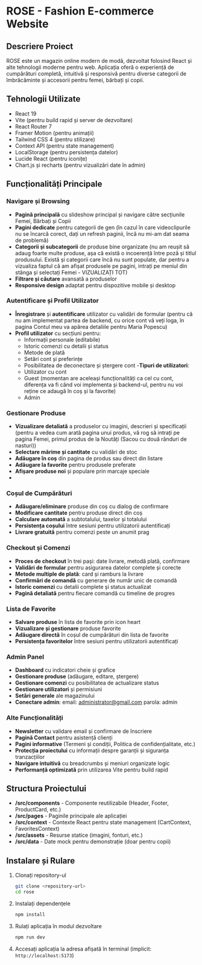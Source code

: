 # ROSE - Fashion E-commerce Website

## Descriere Proiect
ROSE este un magazin online modern de modă, dezvoltat folosind React și alte tehnologii moderne pentru web. Aplicația oferă o experiență de cumpărături completă, intuitivă și responsivă pentru diverse categorii de îmbrăcăminte și accesorii pentru femei, bărbați și copii.

## Tehnologii Utilizate
- React 19
- Vite (pentru build rapid și server de dezvoltare)
- React Router 7
- Framer Motion (pentru animații)
- Tailwind CSS 4 (pentru stilizare)
- Context API (pentru state management)
- LocalStorage (pentru persistența datelor)
- Lucide React (pentru iconițe)
- Chart.js și recharts (pentru vizualizări date în admin)

## Funcționalități Principale

### Navigare și Browsing
- **Pagină principală** cu slideshow principal și navigare către secțiunile Femei, Bărbați și Copii
- **Pagini dedicate** pentru categorii de gen (în cazul în care videoclipurile nu se încarcă corect, dați un refresh paginii, încă nu mi-am dat seama de problemă)
- **Categorii și subcategorii** de produse bine organizate (nu am reușit să adaug foarte multe produse, așa că există o incoerență între poză și titlul produsului. Există și categorii care încă nu sunt populate, dar pentru a vizualiza faptul că am afișat produsele pe pagini, intrați pe meniul din stânga și selectați Femei - VIZUALIZAȚI TOT)
- **Filtrare și căutare** avansată a produselor
- **Responsive design** adaptat pentru dispozitive mobile și desktop

### Autentificare și Profil Utilizator
- **Înregistrare** și **autentificare** utilizator cu validări de formular (pentru că nu am implementat partea de backend, cu orice cont vă veți loga, în pagina Contul meu va apărea detaliile pentru Maria Popescu)
- **Profil utilizator** cu secțiuni pentru:
  - Informații personale (editabile)
  - Istoric comenzi cu detalii și status
  - Metode de plată
  - Setări cont și preferințe
  - Posibilitatea de deconectare și ștergere cont
-**Tipuri de utilizatori**:
  - Utilizator cu cont
  - Guest (momentan are aceleași funcționalități ca cel cu cont, diferența va fi când voi implementa și backend-ul, pentru nu voi reține ce adaugă în coș și la favorite)
  - Admin

### Gestionare Produse
- **Vizualizare detaliată** a produselor cu imagini, descrieri și specificații (pentru a vedea cum arată pagina unui produs, vă rog să intrați pe pagina Femei, primul produs de la Noutăți (Sacou cu două rânduri de nasturi))
- **Selectare mărime și cantitate** cu validări de stoc
- **Adăugare în coș** din pagina de produs sau direct din listare
- **Adăugare la favorite** pentru produsele preferate
- **Afișare produse noi** și populare prin marcaje speciale
- 

### Coșul de Cumpărături
- **Adăugare/eliminare** produse din coș cu dialog de confirmare
- **Modificare cantitate** pentru produse direct din coș
- **Calculare automată** a subtotalului, taxelor și totalului
- **Persistența coșului** între sesiuni pentru utilizatorii autentificați
- **Livrare gratuită** pentru comenzi peste un anumit prag

### Checkout și Comenzi
- **Proces de checkout** în trei pași: date livrare, metodă plată, confirmare
- **Validări de formular** pentru asigurarea datelor complete și corecte
- **Metode multiple de plată**: card și ramburs la livrare
- **Confirmări de comandă** cu generare de număr unic de comandă
- **Istoric comenzi** cu detalii complete și status actualizat
- **Pagină detaliată** pentru fiecare comandă cu timeline de progres

### Lista de Favorite
- **Salvare produse** în lista de favorite prin icon heart
- **Vizualizare și gestionare** produse favorite
- **Adăugare directă** în coșul de cumpărături din lista de favorite
- **Persistența favoritelor** între sesiuni pentru utilizatorii autentificați

### Admin Panel
- **Dashboard** cu indicatori cheie și grafice
- **Gestionare produse** (adăugare, editare, ștergere)
- **Gestionare comenzi** cu posibilitatea de actualizare status
- **Gestionare utilizatori** și permisiuni
- **Setări generale** ale magazinului
- **Conectare admin**: email: administrator@gmail.com
                       parola: admin

### Alte Funcționalități
- **Newsletter** cu validare email și confirmare de înscriere
- **Pagină Contact** pentru asistență clienți
- **Pagini informative** (Termeni și condiții, Politica de confidențialitate, etc.)
- **Protecția proiectului** cu informații despre garanții și siguranța tranzacțiilor
- **Navigare intuitivă** cu breadcrumbs și meniuri organizate logic
- **Performanță optimizată** prin utilizarea Vite pentru build rapid


## Structura Proiectului
- **/src/components** - Componente reutilizabile (Header, Footer, ProductCard, etc.)
- **/src/pages** - Paginile principale ale aplicației
- **/src/context** - Contexte React pentru state management (CartContext, FavoritesContext)
- **/src/assets** - Resurse statice (imagini, fonturi, etc.)
- **/src/data** - Date mock pentru demonstrație (doar pentru copii)

## Instalare și Rulare
1. Clonați repository-ul
   ```bash
   git clone <repository-url>
   cd rose
   ```

2. Instalați dependențele
   ```bash
   npm install
   ```

3. Rulați aplicația în modul dezvoltare
   ```bash
   npm run dev
   ```

4. Accesați aplicația la adresa afișată în terminal (implicit: `http://localhost:5173`)



